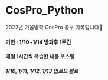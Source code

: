 # CosPro_Python
2022년 겨울방학 CosPro 공부 기록입니다💚 <br>
#### 기한 : 1/10~1/14 방과후 1주간 <br> 
#### 매일 1시간씩 복습한 내용 포스팅 <br>
##### 1/10, 1/11, 1/12, 1/13 업로드 완료

